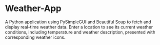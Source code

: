 # Weather-App
 A Python application using PySimpleGUI and Beautiful Soup to fetch and display real-time weather data. Enter a location to see its current weather conditions, including temperature and weather description, presented with corresponding weather icons.
